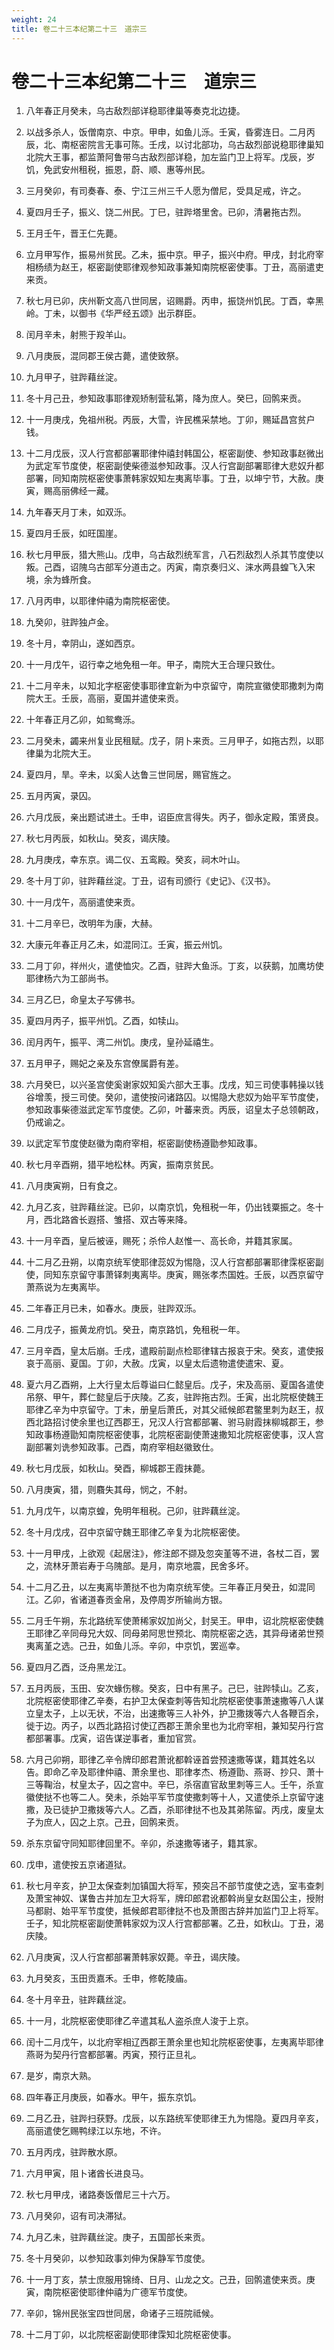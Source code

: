```yaml
---
weight: 24
title: 卷二十三本纪第二十三　道宗三
---
```


# 卷二十三本纪第二十三　道宗三

1. <span id="卷二十三本纪第二十三　道宗三-1"></span>
八年春正月癸未，乌古敌烈部详稳耶律巢等奏克北边捷。

2. <span id="卷二十三本纪第二十三　道宗三-2"></span>
以战多杀人，饭僧南京、中京。甲申，如鱼儿泺。壬寅，昏雾连日。二月丙辰，北、南枢密院言无事可陈。壬戌，以讨北部功，乌古敌烈部说稳耶律巢知北院大王事，都监萧阿鲁带乌古敌烈部详稳，加左监门卫上将军。戊辰，岁饥，免武安州租税，振恩，蔚、顺、惠等州民。

3. <span id="卷二十三本纪第二十三　道宗三-3"></span>
三月癸卯，有司奏春、泰、宁江三州三千人愿为僧尼，受具足戒，许之。

4. <span id="卷二十三本纪第二十三　道宗三-4"></span>
夏四月壬子，振义、饶二州民。丁巳，驻跸塔里舍。已卯，清暑拖古烈。

5. <span id="卷二十三本纪第二十三　道宗三-5"></span>
王月壬午，晋王仁先薨。

6. <span id="卷二十三本纪第二十三　道宗三-6"></span>
立月甲写作，振易州贫民。乙未，振中京。甲子，振兴中府。甲戌，封北府宰相杨绩为赵王，枢密副使耶律观参知政事兼知南院枢密使事。丁丑，高丽遣吏来贡。

7. <span id="卷二十三本纪第二十三　道宗三-7"></span>
秋七月已卯，庆州靳文高八世同居，诏赐爵。丙申，振饶州饥民。丁酉，幸黑岭。丁未，以御书《华严经五颂》出示群臣。

8. <span id="卷二十三本纪第二十三　道宗三-8"></span>
闰月辛未，射熊于羖羊山。

9. <span id="卷二十三本纪第二十三　道宗三-9"></span>
八月庚辰，混同郡王侯古薨，遣使致祭。

10. <span id="卷二十三本纪第二十三　道宗三-10"></span>
九月甲子，驻跸藉丝淀。

11. <span id="卷二十三本纪第二十三　道宗三-11"></span>
冬十月己丑，参知政事耶律观矫制营私第，降为庶人。癸巳，回鹘来贡。

12. <span id="卷二十三本纪第二十三　道宗三-12"></span>
十一月庚戌，免祖州税。丙辰，大雪，许民樵采禁地。丁卯，赐延昌宫贫户钱。

13. <span id="卷二十三本纪第二十三　道宗三-13"></span>
十二月戊辰，汉人行宫都部署耶律仲禧封韩国公，枢密副使、参知政事赵微出为武定军节度使，枢密副使柴德滋参知政事。汉人行宫副部署耶律大悲奴升都部署，同知南院枢密使事萧韩家奴知左夷离毕事。丁丑，以坤宁节，大赦。庚寅，赐高丽佛经一藏。

14. <span id="卷二十三本纪第二十三　道宗三-14"></span>
九年春天月丁未，如双泺。

15. <span id="卷二十三本纪第二十三　道宗三-15"></span>
夏四月壬辰，如旺国崖。

16. <span id="卷二十三本纪第二十三　道宗三-16"></span>
秋七月甲辰，猎大熊山。戊申，乌古敌烈统军言，八石烈敌烈人杀其节度使以叛。己酉，诏隗乌古部军分道击之。丙寅，南京奏归义、涞水两县蝗飞入宋境，余为蜂所食。

17. <span id="卷二十三本纪第二十三　道宗三-17"></span>
八月丙申，以耶律仲禧为南院枢密使。

18. <span id="卷二十三本纪第二十三　道宗三-18"></span>
九癸卯，驻跸独卢金。

19. <span id="卷二十三本纪第二十三　道宗三-19"></span>
冬十月，幸阴山，遂如西京。

20. <span id="卷二十三本纪第二十三　道宗三-20"></span>
十一月戊午，诏行幸之地免租一年。甲子，南院大王合理只致仕。

21. <span id="卷二十三本纪第二十三　道宗三-21"></span>
十二月辛未，以知北字枢密使事耶律宜新为中京留守，南院宣徽使耶撒刺为南院大王。壬辰，高丽，夏国并遣使来贡。

22. <span id="卷二十三本纪第二十三　道宗三-22"></span>
十年春正月乙卯，如鸳鸯泺。

23. <span id="卷二十三本纪第二十三　道宗三-23"></span>
二月癸未，蠲来州复业民租赋。戊子，阴卜来贡。三月甲子，如拖古烈，以耶律巢为北院大王。

24. <span id="卷二十三本纪第二十三　道宗三-24"></span>
夏四月，旱。辛未，以奚人达鲁三世同居，赐官旌之。

25. <span id="卷二十三本纪第二十三　道宗三-25"></span>
五月丙寅，录囚。

26. <span id="卷二十三本纪第二十三　道宗三-26"></span>
六月戊辰，亲出题试进土。壬申，诏臣庶言得失。丙子，御永定殿，策贤良。

27. <span id="卷二十三本纪第二十三　道宗三-27"></span>
秋七月丙辰，如秋山。癸亥，谒庆陵。

28. <span id="卷二十三本纪第二十三　道宗三-28"></span>
九月庚戌，幸东京。谒二仪、五鸾殿。癸亥，祠木叶山。

29. <span id="卷二十三本纪第二十三　道宗三-29"></span>
冬十月丁卯，驻跸藉丝淀。丁丑，诏有司颁行《史记》、《汉书》。

30. <span id="卷二十三本纪第二十三　道宗三-30"></span>
十一月戊午，高丽遣使来贡。

31. <span id="卷二十三本纪第二十三　道宗三-31"></span>
十二月辛巳，改明年为康，大赫。

32. <span id="卷二十三本纪第二十三　道宗三-32"></span>
大康元年春正月乙未，如混同江。壬寅，振云州饥。

33. <span id="卷二十三本纪第二十三　道宗三-33"></span>
二月丁卯，祥州火，遣使恤灾。乙酉，驻跸大鱼泺。丁亥，以获鹅，加鹰坊使耶律杨六为工部尚书。

34. <span id="卷二十三本纪第二十三　道宗三-34"></span>
三月乙巳，命皇太子写佛书。

35. <span id="卷二十三本纪第二十三　道宗三-35"></span>
夏四月丙子，振平州饥。乙酉，如犊山。

36. <span id="卷二十三本纪第二十三　道宗三-36"></span>
闰月丙午，振平、湾二州饥。庚戌，皇孙延禧生。

37. <span id="卷二十三本纪第二十三　道宗三-37"></span>
五月甲子，赐妃之亲及东宫僚属爵有差。

38. <span id="卷二十三本纪第二十三　道宗三-38"></span>
六月癸巳，以兴圣宫使奚谢家奴知奚六部大王事。戊戌，知三司使事韩操以钱谷增羡，授三司使。癸卯，遣使按问诸路囚。以惕隐大悲奴为始平军节度使，参知政事柴德滋武定军节度使。乙卯，叶蕃来贡。丙辰，诏皇太子总领朝政，仍戒谕之。

39. <span id="卷二十三本纪第二十三　道宗三-39"></span>
以武定军节度使赵徽为南府宰相，枢密副使杨遵勖参知政事。

40. <span id="卷二十三本纪第二十三　道宗三-40"></span>
秋七月辛酉朔，猎平地松林。丙寅，振南京贫民。

41. <span id="卷二十三本纪第二十三　道宗三-41"></span>
八月庚寅朔，日有食之。

42. <span id="卷二十三本纪第二十三　道宗三-42"></span>
九月乙亥，驻跸藉丝淀。已卯，以南京饥，免租税一年，仍出钱粟振之。冬十月，西北路酋长遐搭、雏搭、双古等来降。

43. <span id="卷二十三本纪第二十三　道宗三-43"></span>
十一月辛酉，皇后被诬，赐死；杀伶人赵惟一、高长命，并籍其家属。

44. <span id="卷二十三本纪第二十三　道宗三-44"></span>
十二月乙丑朔，以南京统军使耶律蕊奴为惕隐，汉人行宫都部署耶律霂枢密副使，同知东京留守事萧铎刺夷离毕。庚寅，赐张孝杰国姓。壬辰，以西京留守萧燕说为左夷离毕。

45. <span id="卷二十三本纪第二十三　道宗三-45"></span>
二年春正月已未，如春水。庚辰，驻跸双泺。

46. <span id="卷二十三本纪第二十三　道宗三-46"></span>
二月戊子，振黄龙府饥。癸丑，南京路饥，免租税一年。

47. <span id="卷二十三本纪第二十三　道宗三-47"></span>
三月辛酉，皇太后崩。壬戌，遣殿前副点检耶律辖古报哀于宋。癸亥，遣使报哀于高丽、夏国。丁卯，大赦。戊寅，以皇太后遗物遣使遣宋、夏。

48. <span id="卷二十三本纪第二十三　道宗三-48"></span>
夏六月乙酉朔，上大行皇太后尊谥曰仁懿皇后。戊子，宋及高丽、夏国各遣使吊祭、甲午，葬仁懿皇后于庆陵。乙亥，驻跸拖古烈。壬寅，出北院枢使魏王耶律乙辛为中京留守。丁未，册皇后萧氏，对其父祗候郎君鳖里刺为赵王，叔西北路招讨使余里也辽西郡王，兄汉人行宫都部署、驸马尉霞抹柳城郡王，参知政事杨遵勖知南院枢密使事，北院枢密副使萧速撒知北院枢密使事，汉人宫副部署刘诜参知政事。己酉，南府宰相赵徽致仕。

49. <span id="卷二十三本纪第二十三　道宗三-49"></span>
秋七月戊辰，如秋山。癸酉，柳城郡王霞抹薨。

50. <span id="卷二十三本纪第二十三　道宗三-50"></span>
八月庚寅，猎，则麛失其母，悯之，不射。

51. <span id="卷二十三本纪第二十三　道宗三-51"></span>
九月戊午，以南京蝗，免明年租税。己卯，驻跸藕丝淀。

52. <span id="卷二十三本纪第二十三　道宗三-52"></span>
冬十月戊戌，召中京留守魏王耶律乙辛复为北院枢密使。

53. <span id="卷二十三本纪第二十三　道宗三-53"></span>
十一月甲戌，上欲观《起居注》，修注郎不撷及忽突堇等不进，各杖二百，罢之，流林牙萧岩寿于乌隗部。是月，南京地震，民舍多坏。

54. <span id="卷二十三本纪第二十三　道宗三-54"></span>
十二月乙丑，以左夷离毕萧挞不也为南京统军使。三年春正月癸丑，如混同江。乙卯，省诸道春贡金帛，及停周岁所输尚方银。

55. <span id="卷二十三本纪第二十三　道宗三-55"></span>
二月壬午朔，东北路统军使萧稀家奴加尚父，封吴王。甲申，诏北院枢密使魏王耶律乙辛同母兄大奴、同母弟阿思世预北、南院枢密之选，其异母诸弟世预夷离堇之选。己丑，如鱼儿泺。辛卯，中京饥，罢巡幸。

56. <span id="卷二十三本纪第二十三　道宗三-56"></span>
夏四月乙酉，泛舟黑龙江。

57. <span id="卷二十三本纪第二十三　道宗三-57"></span>
五月丙辰，玉田、安次蝝伤稼。癸亥，日中有黑子。己巳，驻跸犊山。乙亥，北院枢密使耶律乙辛奏，右护卫太保查刺等告知北院枢密使事萧速撒等八人谋立皇太子，上以无状，不治，出速撒等三人补外，护卫撒拨等六人各鞭百余，徙于边。丙子，以西北路招讨使辽西郡王萧余里也为北府宰相，兼知契丹行宫都部署事。戊寅，诏告谋逆事者，重加官赏。

58. <span id="卷二十三本纪第二十三　道宗三-58"></span>
六月己卯朔，耶律乙辛令牌印郎君萧讹都斡诬首尝预速撒等谋，籍其姓名以告。即命乙辛及耶律仲禧、萧余里也、耶律孝杰、杨遵勖、燕哥、抄只、萧十三等鞠治，杖皇太子，囚之宫中。辛巳，杀宿直官敌里刺等三人。壬午，杀宣徽使挞不也等二人。癸未，杀始平军节度使撒刺等十人，又遣使杀上京留守速撒，及已徒护卫撒拨等六人。乙酉，杀耶律挞不也及其弟陈留。丙戌，废皇太子为庶人，囚之上京。己丑，回鹘来贡。

59. <span id="卷二十三本纪第二十三　道宗三-59"></span>
杀东京留守同知耶律回里不。辛卯，杀速撒等诸子，籍其家。

60. <span id="卷二十三本纪第二十三　道宗三-60"></span>
戊申，遣使按五京诸道狱。

61. <span id="卷二十三本纪第二十三　道宗三-61"></span>
秋七月辛亥，护卫太保查刺加镇国大将军，预突吕不部节度使之选，室韦查刺及萧宝神奴、谋鲁古并加左卫大将军，牌印郎君讹都斡尚皇女赵国公主，授附马都尉、始平军节度使，抵候郎君耶律挞不也及萧图古辞并加监门卫上将军。壬子，知北院枢密副使萧韩家奴为汉人行宫都部署。乙丑，如秋山。丁丑，渴庆陵。

62. <span id="卷二十三本纪第二十三　道宗三-62"></span>
八月庚寅，汉人行宫都部署萧韩家奴薨。辛丑，谒庆陵。

63. <span id="卷二十三本纪第二十三　道宗三-63"></span>
九月癸亥，玉田贡嘉禾。壬申，修乾陵庙。

64. <span id="卷二十三本纪第二十三　道宗三-64"></span>
冬十月辛丑，驻跸藕丝淀。

65. <span id="卷二十三本纪第二十三　道宗三-65"></span>
十一月，北院枢密使耶律乙辛遣其私人盗杀庶人浚于上京。

66. <span id="卷二十三本纪第二十三　道宗三-66"></span>
闰十二月戊午，以北府宰相辽西郡王萧余里也知北院枢密使事，左夷离毕耶律燕哥为契丹行宫都部署。丙寅，预行正旦礼。

67. <span id="卷二十三本纪第二十三　道宗三-67"></span>
是岁，南京大熟。

68. <span id="卷二十三本纪第二十三　道宗三-68"></span>
四年春正月庚辰，如春水。甲午，振东京饥。

69. <span id="卷二十三本纪第二十三　道宗三-69"></span>
二月乙丑，驻跸扫获野。戊辰，以东路统军使耶律王九为惕隐。夏四月辛亥，高丽遣使乞赐鸭绿江以东地，不许。

70. <span id="卷二十三本纪第二十三　道宗三-70"></span>
五月丙戌，驻跸散水原。

71. <span id="卷二十三本纪第二十三　道宗三-71"></span>
六月甲寅，阻卜诸酋长进良马。

72. <span id="卷二十三本纪第二十三　道宗三-72"></span>
秋七月甲戌，诸路奏饭僧尼三十六万。

73. <span id="卷二十三本纪第二十三　道宗三-73"></span>
八月癸卯，诏有司决滞狱。

74. <span id="卷二十三本纪第二十三　道宗三-74"></span>
九月乙未，驻跸藕丝淀。庚子，五国部长来贡。

75. <span id="卷二十三本纪第二十三　道宗三-75"></span>
冬十月癸卯，以参知政事刘伸为保静军节度使。

76. <span id="卷二十三本纪第二十三　道宗三-76"></span>
十一月丁亥，禁士庶服用锦绮、日月、山龙之文。己丑，回鹘遣使来贡。庚寅，南院枢密使耶律仲禧为广德军节度使。

77. <span id="卷二十三本纪第二十三　道宗三-77"></span>
辛卯，锦州民张宝四世同居，命诸子三班院祗候。

78. <span id="卷二十三本纪第二十三　道宗三-78"></span>
十二月丁卯，以北院枢密副使耶律霂知北院枢密使事。
